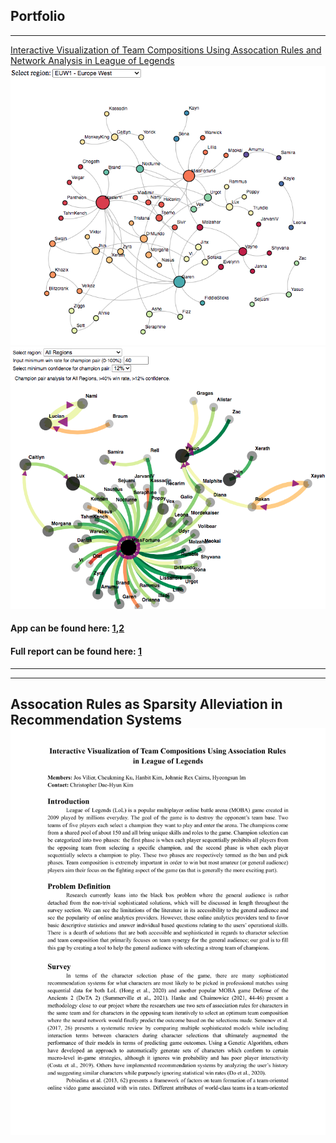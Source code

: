 ## Portfolio

---

[Interactive Visualization of Team Compositions Using Assocation Rules and Network Analysis in League of Legends ](/pdfs/team139poster.pdf)
<br>
<img src="images/euw_graph2.png?raw=true"/><br>
<img src="images/conf_graph1.png?raw=true"/><br>
#### App can be found here: [1](https://jrcairns123.github.io),[2](https://cdaekim.github.io)
#### Full report can be found here: [1](/pdfs/team139report.pdf)
---

---

Assocation Rules as Sparsity Alleviation in Recommendation Systems
<img src="pdfs/team139report.pdf"/><br>
---
